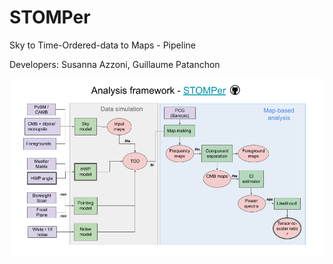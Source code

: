 # STOMPer

Sky to Time-Ordered-data to Maps - Pipeline

Developers: Susanna Azzoni, Guillaume Patanchon

![alt text](https://github.com/susannaaz/STOMPer/blob/SA_version/HWP%20STOMPer.png?raw=true)
